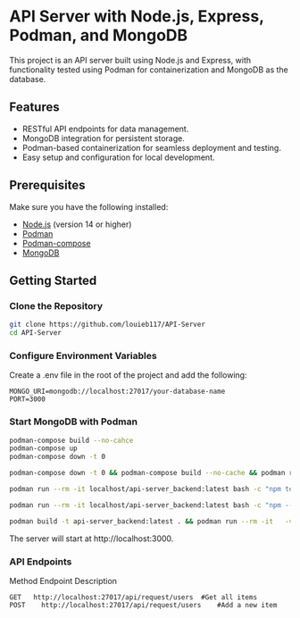 # API Server with Node.js, Express, Podman, and MongoDB

This project is an API server built using Node.js and Express, with functionality tested using Podman for containerization and MongoDB as the database.

## Features

- RESTful API endpoints for data management.
- MongoDB integration for persistent storage.
- Podman-based containerization for seamless deployment and testing.
- Easy setup and configuration for local development.

## Prerequisites

Make sure you have the following installed:

- [Node.js](https://nodejs.org/) (version 14 or higher)
- [Podman](https://podman.io/)
- [Podman-compose]()
- [MongoDB](https://www.mongodb.com/)

## Getting Started

### Clone the Repository

```bash
git clone https://github.com/louieb117/API-Server
cd API-Server
```

### Configure Environment Variables
Create a .env file in the root of the project and add the following:

```env
MONGO_URI=mongodb://localhost:27017/your-database-name
PORT=3000
```
### Start MongoDB with Podman
```bash
podman-compose build --no-cahce
podman-compose up
podman-compose down -t 0

podman-compose down -t 0 && podman-compose build --no-cache && podman run --rm -it localhost/api-server_backend:latest bash -c "npm test" 

podman run --rm -it localhost/api-server_backend:latest bash -c "npm test" 

podman run --rm -it localhost/api-server_backend:latest bash -c "npm --trace-warnings test --detectOpenHandles --verbose " 

podman build -t api-server_backend:latest . && podman run --rm -it   -v /var/home/lbellov/Development/APIServer/API-Server/source:/app:Z   -v node_modules:/app/node_modules:Z   api-server_backend:latest bash

```

The server will start at http://localhost:3000.

### API Endpoints
Method	Endpoint	Description
```http
GET	  http://localhost:27017/api/request/users	#Get all items
POST	http://localhost:27017/api/request/users	#Add a new item
```
